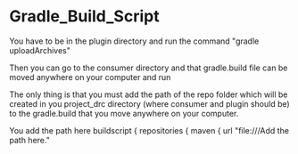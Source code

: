 # Gradle_Build_Script


You have to be in the plugin directory and run the command "gradle uploadArchives"

Then you can go to the consumer directory and that gradle.build file can be moved anywhere on your computer and run

The only thing is that you must add the path of the repo folder which will be created in you project_drc directory (where consumer and plugin should be) to the gradle.build that you move anywhere on your computer.

You add the path here
buildscript {
    repositories {
        maven {
            url "file:///Add the path here."